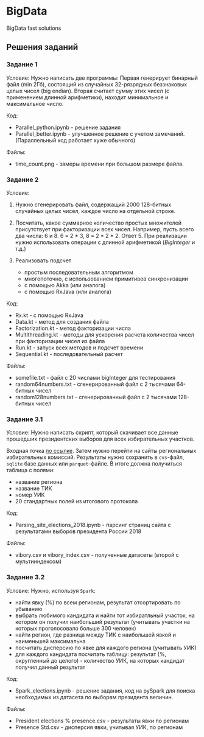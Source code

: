 # BigData
BigData fast solutions 

## Решения заданий

### Задание 1 

Условие: 
Нужно написать две программы:
Первая генерирует бинарный файл (min 2Гб), состоящий из случайных 32-рязрядных беззнаковых целых чисел (big endian).
Вторая считает сумму этих чисел (с применением длинной арифметики), находит минимальное и максимальное число.

Код:
- Parallel_python.ipynb - решение задания
- Parallel_better.ipynb - улучшенное решение с учетом замечаний. (Параллельный код работает хуже обычного)

Файлы:
- time_count.png - замеры времени при большом размере файла.

### Задание 2

Условие: 
1. Нужно сгенерировать файл, содержащий 2000 128-битных случайных целых чисел, каждое число на отдельной строке. 

2. Посчитать, какое суммарное количество простых множителей присутствует при факторизации всех чисел.  Например, пусть всего два числа: 6 и 8. 
6 = 2 * 3, 8 = 2 * 2 * 2. Ответ 5.  При реализации нужно использовать операции с длинной арифметикой (*BigInteger* и т.д.)

3. Реализовать подсчет 
    - простым последовательным алгоритмом
    - многопоточно, с использованием примитивов синхронизации
    - с помощью Akka (или аналога)
    - c помощью RxJava (или аналога)

Код:
- Rx.kt - с помощью RxJava
- Data.kt - метод для создания файла 
- Factorization.kt - метод факторизации числа
- Multithreading.kt - методы для ускорения расчета количества чисел при факторизации чисел из файла
- Run.kt - запуск всех методов и подсчет времени
- Sequential.kt - последовательный расчет

Файлы:
- somefile.txt - файл с 20 числами bigInteger для тестирования
- random64numbers.txt - сгенерированный файл с 2 тысячами 64-битных чисел
- random128numbers.txt - сгенерированный файл с 2 тысячами 128-битных чисел

### Задание 3.1 

Условие: 
Нужно написать скрипт, который скачивает все данные прошедших президентских выборов для всех избирательных участков. 

Входная точка [по ссылке](http://www.vybory.izbirkom.ru/region/region/izbirkom?action=show&root=1&tvd=100100084849066&vrn=100100084849062&region=0&global=1&sub_region=0&prver=0&pronetvd=null&vibid=100100084849066&type=227). Затем нужно перейти на сайты региональных избирательных комиссий. Результаты нужно сохранить в  `cvs`-файл, `sqlite` базе данных или `parquet`-файле. В итоге должна получиться таблица с полями:
- название региона
- название ТИК
- номер УИК
- 20 стандартных полей из итогового протокола

Код:
- Parsing_site_elections_2018.ipynb - парсинг страниц сайта с результатами выборов президента России 2018

Файлы:
- vibory.csv и vibory_index.csv - полученные датасеты (второй с мультииндексом)

### Задание 3.2

Условие: 
Нужно, используя `Spark`:
- найти явку (%) по всем регионам, результат отсортировать по убыванию
- выбрать любимого кандидата и найти тот избиратльный участок, на котором он получил наибольший результат (учитывать участки на которых проголосовало больше 300 человек)
- найти регион, где разница между ТИК с наибольшей явкой и наименьшей максимальна
- посчитать дисперсию по явке для каждого региона (учитывать УИК)
- для каждого кандидата посчитать таблицу: результат (%, округленный до целого) - количество УИК, на которых кандидат получил данный результат


Код:
- Spark_elections.ipynb - решение задания, код на pySpark для поиска необходимых из датасета по выборам президента величин.

Файлы:
- President elections % presence.csv - результаты явки по регионам
- Presence Std.csv - дисперсия явки, учитывая УИК, по регионам
